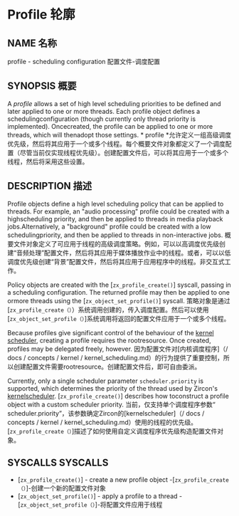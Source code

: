  

 
# Profile  轮廓 

 
## NAME  名称 

profile - scheduling configuration  配置文件-调度配置

 
## SYNOPSIS  概要 

A *profile* allows a set of high level scheduling priorities to be defined and later applied to one or more threads. Each profile object defines a schedulingconfiguration (though currently only thread priority is implemented). Oncecreated, the profile can be applied to one or more threads, which will thenadopt those settings. * profile *允许定义一组高级调度优先级，然后将其应用于一个或多个线程。每个概要文件对象都定义了一个调度配置（尽管当前仅实现线程优先级）。创建配置文件后，可以将其应用于一个或多个线程，然后将采用这些设置。

 
## DESCRIPTION  描述 

Profile objects define a high level scheduling policy that can be applied to threads. For example, an "audio processing" profile could be created with a highscheduling priority, and then be applied to threads in media playback jobs.Alternatively, a "background" profile could be created with a low schedulingpriority, and then be applied to threads in non-interactive jobs. 概要文件对象定义了可应用于线程的高级调度策略。例如，可以以高调度优先级创建“音频处理”配置文件，然后将其应用于媒体播放作业中的线程。或者，可以以低调度优先级创建“背景”配置文件，然后将其应用于应用程序中的线程。非交互式工作。

Policy objects are created with the [`zx_profile_create()`] syscall, passing in a scheduling configuration. The returned profile may then be applied to one ormore threads using the [`zx_object_set_profile()`] syscall. 策略对象是通过[`zx_profile_create（）`）系统调用创建的，传入调度配置。然后可以使用[`zx_object_set_profile（）`]系统调用将返回的配置文件应用于一个或多个线程。

Because profiles give significant control of the behaviour of the [kernel scheduler](/docs/concepts/kernel/kernel_scheduling.md), creating a profile requires the rootresource. Once created, profiles may be delegated freely, however. 因为配置文件对[内核调度程序]（/ docs / concepts / kernel / kernel_scheduling.md）的行为提供了重要控制，所以创建配置文件需要rootresource。创建配置文件后，即可自由委派。

Currently, only a single scheduler parameter `scheduler.priority` is supported, which determines the priority of the thread used by Zircon's [kernelscheduler](/docs/concepts/kernel/kernel_scheduling.md). [`zx_profile_create()`] describes how toconstruct a profile object with a custom scheduler priority. 当前，仅支持单个调度程序参数“ scheduler.priority”，该参数确定Zircon的[kernelscheduler]（/ docs / concepts / kernel / kernel_scheduling.md）使用的线程的优先级。 [`zx_profile_create（）`]描述了如何使用自定义调度程序优先级构造配置文件对象。

 
## SYSCALLS  SYSCALLS 

 
 - [`zx_profile_create()`] - create a new profile object  -[`zx_profile_create（）`]-创建一个新的配置文件对象
 - [`zx_object_set_profile()`] - apply a profile to a thread  -[`zx_object_set_profile（）`]-将配置文件应用于线程

